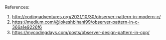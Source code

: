 References:
1. http://codingadventures.org/2021/10/30/observer-pattern-in-modern-c/
2. https://medium.com/@lokeshbihani99/observer-pattern-in-c-366a1e9226f6
3. https://mycodingdays.com/posts/observer-design-pattern-in-cpp/
